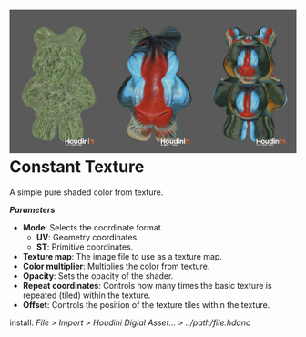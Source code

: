 ![title](constant_texture_sample.png)
Constant Texture
================
A simple pure shaded color from texture.

***Parameters***
- **Mode**: Selects the coordinate format.
    + **UV**: Geometry coordinates.
    + **ST**: Primitive coordinates.
- **Texture map**: The image file to use as a texture map.
- **Color multiplier**: Multiplies the color from texture.
- **Opacity**: Sets the opacity of the shader.
- **Repeat coordinates**: Controls how many times the basic texture is repeated (tiled) within the texture.
- **Offset**: Controls the position of the texture tiles within the texture.

install: *File > Import > Houdini Digial Asset... > ../path/file.hdanc*
